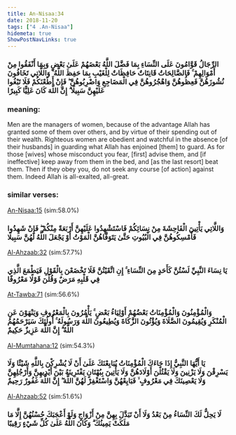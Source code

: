 ```yaml
---
title: An-Nisaa:34
date: 2018-11-20
tags: ["4 .An-Nisaa"]
hidemeta: true 
ShowPostNavLinks: true 
---
```

### الرِّجَالُ قَوَّامُونَ عَلَى النِّسَاءِ بِمَا فَضَّلَ اللَّهُ بَعْضَهُمْ عَلَىٰ بَعْضٍ وَبِمَا أَنْفَقُوا مِنْ أَمْوَالِهِمْ ۚ فَالصَّالِحَاتُ قَانِتَاتٌ حَافِظَاتٌ لِلْغَيْبِ بِمَا حَفِظَ اللَّهُ ۚ وَاللَّاتِي تَخَافُونَ نُشُوزَهُنَّ فَعِظُوهُنَّ وَاهْجُرُوهُنَّ فِي الْمَضَاجِعِ وَاضْرِبُوهُنَّ ۖ فَإِنْ أَطَعْنَكُمْ فَلَا تَبْغُوا عَلَيْهِنَّ سَبِيلًا ۗ إِنَّ اللَّهَ كَانَ عَلِيًّا كَبِيرًا
### meaning: 
Men are the managers of women, because of the advantage Allah has granted some of them over others, and by virtue of their spending out of their wealth. Righteous women are obedient and watchful in the absence [of their husbands] in guarding what Allah has enjoined [them] to guard. As for those [wives] whose misconduct you fear, [first] advise them, and [if ineffective] keep away from them in the bed, and [as the last resort] beat them. Then if they obey you, do not seek any course [of action] against them. Indeed Allah is all-exalted, all-great.
### similar verses: 

[An-Nisaa:15](/4/15) (sim:58.0%)

### وَاللَّاتِي يَأْتِينَ الْفَاحِشَةَ مِنْ نِسَائِكُمْ فَاسْتَشْهِدُوا عَلَيْهِنَّ أَرْبَعَةً مِنْكُمْ ۖ فَإِنْ شَهِدُوا فَأَمْسِكُوهُنَّ فِي الْبُيُوتِ حَتَّىٰ يَتَوَفَّاهُنَّ الْمَوْتُ أَوْ يَجْعَلَ اللَّهُ لَهُنَّ سَبِيلًا

[Al-Ahzaab:32](/33/32) (sim:57.7%)

### يَا نِسَاءَ النَّبِيِّ لَسْتُنَّ كَأَحَدٍ مِنَ النِّسَاءِ ۚ إِنِ اتَّقَيْتُنَّ فَلَا تَخْضَعْنَ بِالْقَوْلِ فَيَطْمَعَ الَّذِي فِي قَلْبِهِ مَرَضٌ وَقُلْنَ قَوْلًا مَعْرُوفًا

[At-Tawba:71](/9/71) (sim:56.6%)

### وَالْمُؤْمِنُونَ وَالْمُؤْمِنَاتُ بَعْضُهُمْ أَوْلِيَاءُ بَعْضٍ ۚ يَأْمُرُونَ بِالْمَعْرُوفِ وَيَنْهَوْنَ عَنِ الْمُنْكَرِ وَيُقِيمُونَ الصَّلَاةَ وَيُؤْتُونَ الزَّكَاةَ وَيُطِيعُونَ اللَّهَ وَرَسُولَهُ ۚ أُولَٰئِكَ سَيَرْحَمُهُمُ اللَّهُ ۗ إِنَّ اللَّهَ عَزِيزٌ حَكِيمٌ

[Al-Mumtahana:12](/60/12) (sim:54.3%)

### يَا أَيُّهَا النَّبِيُّ إِذَا جَاءَكَ الْمُؤْمِنَاتُ يُبَايِعْنَكَ عَلَىٰ أَنْ لَا يُشْرِكْنَ بِاللَّهِ شَيْئًا وَلَا يَسْرِقْنَ وَلَا يَزْنِينَ وَلَا يَقْتُلْنَ أَوْلَادَهُنَّ وَلَا يَأْتِينَ بِبُهْتَانٍ يَفْتَرِينَهُ بَيْنَ أَيْدِيهِنَّ وَأَرْجُلِهِنَّ وَلَا يَعْصِينَكَ فِي مَعْرُوفٍ ۙ فَبَايِعْهُنَّ وَاسْتَغْفِرْ لَهُنَّ اللَّهَ ۖ إِنَّ اللَّهَ غَفُورٌ رَحِيمٌ

[Al-Ahzaab:52](/33/52) (sim:51.6%)

### لَا يَحِلُّ لَكَ النِّسَاءُ مِنْ بَعْدُ وَلَا أَنْ تَبَدَّلَ بِهِنَّ مِنْ أَزْوَاجٍ وَلَوْ أَعْجَبَكَ حُسْنُهُنَّ إِلَّا مَا مَلَكَتْ يَمِينُكَ ۗ وَكَانَ اللَّهُ عَلَىٰ كُلِّ شَيْءٍ رَقِيبًا
